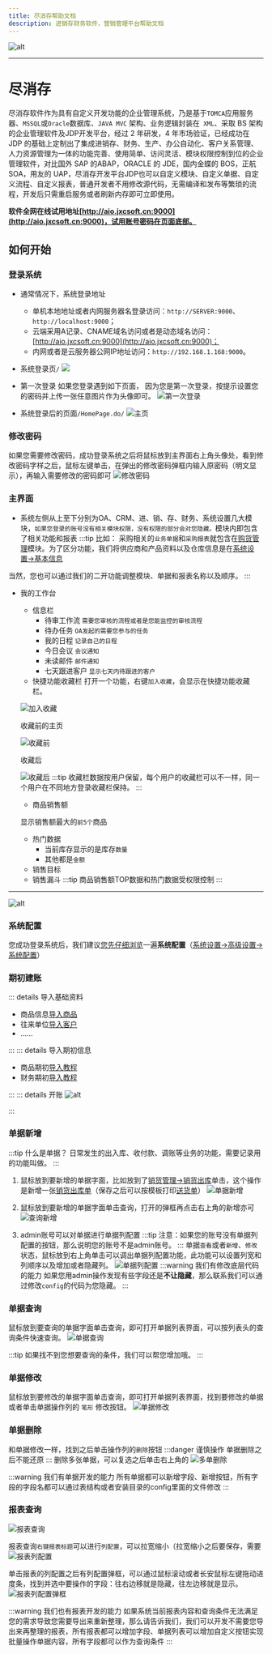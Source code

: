 ```yaml
---
title: 尽消存帮助文档
description: 进销存财务软件，营销管理平台帮助文档
---
```


![alt](/images/jxc/0.svg)

---

# 尽消存<Badge text="TM" />
尽消存软件作为具有自定义开发功能的企业管理系统，乃是基于`TOMCA`应用服务器、`MSSQL`或`Oracle`数据库、`JAVA MVC` 架构、业务逻辑封装在` XML`、采取 BS 架构的企业管理软件及JDP开发平台，经过 2 年研发，4 年市场验证，已经成功在 JDP 的基础上定制出了集成进销存、财务、生产、办公自动化、客户关系管理、人力资源管理为一体的功能完善、使用简单、访问灵活、模块权限控制到位的企业管理软件，对比国外 SAP 的ABAP，ORACLE 的 JDE，国内金蝶的 BOS，正航 SOA，用友的 UAP，尽消存开发平台JDP也可以自定义模块、自定义单据、自定义流程、自定义报表，普通开发者不用修改源代码，无需编译和发布等繁琐的流程，开发后只需重启服务或者刷新内存即可立即使用。

**软件全网在线试用地址[http://aio.jxcsoft.cn:9000](http://aio.jxcsoft.cn:9000)，试用账号密码在页面底部。**
## 如何开始
### 登录系统
- 通常情况下，系统登录地址
  - 单机本地地址或者内网服务器名登录访问：`http://SERVER:9000`、`http://localhost:9000`；
  - 云端采用A记录、CNAME域名访问或者是动态域名访问：[http://aio.jxcsoft.cn:9000](http://aio.jxcsoft.cn:9000)；
  - 内网或者是云服务器公网IP地址访问：`http://192.168.1.168:9000`。

- 系统登录页`/`
![](/images/jxc/2.png)

- 第一次登录
如果您登录遇到如下页面，<Badge text="不要慌！" /> 因为您是第一次登录，按提示设置您的密码并上传一张任意图片作为头像即可。
![第一次登录](/images/jxc/3.png)

- 系统登录后的页面<Badge text="主界面" />`/HomePage.do/`
![主页](/images/jxc/4.png)

### 修改密码
如果您需要修改密码，成功登录系统之后将鼠标放到主界面右上角头像处，看到修改密码字样之后，鼠标左键单击，在弹出的修改密码弹框内输入原密码（明文显示），再输入需要修改的密码即可
![修改密码](/images/jxc/5.png)

### 主界面
- 系统左侧从上至下分别为OA、CRM、进、销、存、财务、系统设置几大模块，`如果您登录的账号没有相关模块权限，没有权限的部分会对您隐藏。`模块内即包含了相关功能和报表
:::tip 比如：
采购相关的`业务单据`和`采购报表`就包含在[购货管理](../jxc/buy/)模块。为了区分功能，我们将供应商和产品资料以及仓库信息是在[系统设置->基本信息](../jxc/system/基础资料.md#供应商信息)

当然，您也可以通过我们的二开功能调整模块、单据和报表名称以及顺序。
:::

- 我的工作台
  - 信息栏   
    - 待审工作流 `需要您审核的流程或者是您能监控的审核流程`
    - 待办任务 `OA发起的需要您参与的任务`
    - 我的日程 `记录自己的日程`
    - 今日会议 `会议通知`
    - 未读邮件 `邮件通知`
    - 七天跟进客户  `显示七天内待跟进的客户`
  - 快捷功能收藏栏
  打开一个功能，右键`加入收藏`，会显示在快捷功能收藏栏。

  ![加入收藏](/images/jxc/6.png)

  收藏前的主页

  ![收藏前](/images/jxc/7.png)

  收藏后

  ![收藏后](/images/jxc/8.png)
  :::tip
  收藏栏数据按用户保留，每个用户的收藏栏可以不一样，同一个用户在不同地方登录收藏栏保持。
  :::

  - 商品销售额

  显示销售额最大的`前5个`商品
  - 热门数据
    - 当前库存显示的是库存`数量`
    - 其他都是`金额`
  - 销售目标
  - 销售漏斗
  :::tip 
  商品销售额TOP数据和热门数据受权限控制
  :::
---
![alt](/images/jxc/9.svg)  

### 系统配置
您成功登录系统后，我们建议<u>您先仔细浏览</u>一遍**系统配置**（[系统设置->高级设置->系统配置](./system/高级设置.md#系统配置)）

### 期初建账
::: details 导入基础资料
- 商品信息[导入商品](./system/基础资料.md#商品信息)
- 往来单位[导入客户](./system/基础资料.md#客户信息)
- ……

:::
::: details 导入期初信息
- 商品期初[导入教程](./system/期初建账.md#商品期初)
- 财务期初[导入教程](./system/期初建账.md#财务期初)

:::
::: details 开账
![alt](/images/jxc/10.png)

:::

### 单据新增
:::tip 什么是单据？
日常发生的出入库、收付款、调账等业务的功能，需要记录用的功能叫做<Badge text="单据" vertical="middle"/>。
:::
1. 鼠标放到要新增的单据字面，比如放到了[销货管理->销货出库](../jxc/sale/销货出库.md)单击，这个操作是新增一张[销货出库单](../jxc/sale/销货出库.md)（保存之后可以按模板打印[送货单](/images/jxc/11.png)）
![单据新增](/images/jxc/12.png)

2. 鼠标放到要新增的单据字面单击查询，打开的弹框再点击右上角的新增亦可
![查询新增](/images/jxc/13.png)

3. admin账号可以对单据进行单据列配置
:::tip 注意：如果您的账号没有单据列配置的按钮，那么说明您的账号不是admin账号。
:::
单据`查看`或者`新增`、`修改`状态，鼠标放到右上角单击<Badge text="操作->列配置" vertical="middle"/>可以调出单据列配置功能，此功能可以设置列宽和列顺序以及增加或者隐藏列。
![单据列配置](/images/jxc/14.png)
:::warning 我们有修改底层代码的能力
如果您用admin操作发现有些字段还是**不让隐藏**，那么联系我们可以通过修改`config`的代码为您隐藏。
:::
### 单据查询
鼠标放到要查询的单据字面单击查询，即可打开单据列表界面，可以按列表头的查询条件快速查询。
![单据查询](/images/jxc/15.png)

:::tip 
如果找不到您想要查询的条件，我们可以帮您增加哦。
:::
### 单据修改
鼠标放到要修改的单据字面单击查询，即可打开单据列表界面，找到要修改的单据<Badge text="双击" vertical="middle"/>或者单击单据操作列的 `笔形` 修改按钮。
![单据修改](/images/jxc/16.png)
### 单据删除
和单据修改一样，找到之后单击操作列的`删除`按钮
:::danger 谨慎操作
单据删除之后不能还原
:::
删除多张单据，可以复选之后单击右上角的<Badge text="操作->删除" vertical="middle"/>
![多单删除](/images/jxc/17.png)


:::warning 我们有单据开发的能力
所有单据都可以新增字段、新增按钮，所有字段的字段名都可以通过表结构或者安装目录的config里面的文件修改
:::
### 报表查询
![报表查询](/images/jxc/18.png)

报表查询`右键报表标题`可以进行`列配置`，可以拉宽缩小（拉宽缩小之后要保存，需要<Badge text="重新右键->保存列配置" vertical="middle"/>
![报表列配置](/images/jxc/19.png)

单击报表的列配置之后有列配置弹框，可以通过鼠标滚动或者长安鼠标左键拖动进度条，找到并选中要操作的字段：往右边移就是隐藏，往左边移就是显示。
![报表列配置弹框](/images/jxc/20.png)

:::warning 我们也有报表开发的能力
如果系统当前报表内容和查询条件无法满足您的需求导致您需要导出来重新整理，那么请告诉我们，我们可以开发不需要您导出来再整理的报表，所有报表都可以增加字段、单据列表可以增加自定义按钮实现批量操作单据内容，所有字段都可以作为查询条件
:::
